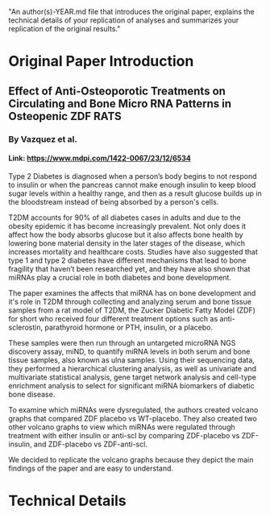 
"An author(s)-YEAR.md file that introduces the original paper, explains the technical details of your replication of analyses and summarizes your replication of the original results."

# Original Paper Introduction

## Effect of Anti-Osteoporotic Treatments on Circulating and Bone Micro RNA Patterns in Osteopenic ZDF RATS
### By Vazquez et al.
#### Link: https://www.mdpi.com/1422-0067/23/12/6534

Type 2 Diabetes is diagnosed when a person’s body begins to not respond to insulin or when the pancreas cannot make enough insulin to keep blood sugar levels within a healthy range, 
and then as a result glucose builds up in the bloodstream instead of being absorbed by a person's cells.


T2DM accounts for 90% of all diabetes cases in adults and due to the obesity epidemic it has become increasingly prevalent.
Not only does it affect how the body absorbs glucose but it also affects bone health by lowering bone material density in the later stages of the disease, which increases mortality and healthcare costs.
Studies have also suggested that type 1 and type 2 diabetes have different mechanisms that lead to bone fragility that haven’t been researched yet, and they have also shown that miRNAs play a crucial role in both diabetes and bone development.

The paper examines the affects that miRNA has on bone development and it's role in T2DM through collecting and analyzing serum and bone tissue samples from a rat model of T2DM, the Zucker Diabetic Fatty Model (ZDF) for short who received four different treatment options such as anti-sclerostin, parathyroid hormone or PTH, insulin, or a placebo.

These samples were then run through an untargeted microRNA NGS discovery assay, miND, to quantify miRNA levels in both serum and bone tissue samples, also known as ulna samples.
Using their sequencing data, they performed a hierarchical clustering analysis, as well as univariate and multivariate statistical analysis, gene target network analysis and cell-type enrichment analysis to select for significant miRNA biomarkers of diabetic bone disease.

To examine which miRNAs were dysregulated, the authors created volcano graphs that compared ZDF placebo vs WT-placebo. They also created two other volcano graphs to view which miRNAs were regulated through treatment with either insulin or anti-scl by comparing ZDF-placebo vs ZDF-insulin, and ZDF-placebo vs ZDF-anti-scl.


We decided to replicate the volcano graphs because they depict the main findings of the paper and are easy to understand.


# Technical Details

